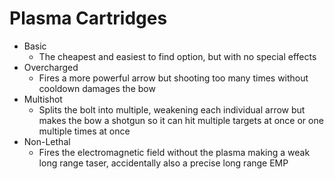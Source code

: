 # Plasma Cartridges
+ Basic
	+ The cheapest and easiest to find option, but with no special effects
+ Overcharged
	+ Fires a more powerful arrow but shooting too many times without cooldown damages the bow
+ Multishot
	+ Splits the bolt into multiple, weakening each individual arrow but makes the bow a shotgun so it can hit multiple targets at once or one multiple times at once
+ Non-Lethal
	+ Fires the electromagnetic field without the plasma making a weak long range taser, accidentally also a precise long range EMP